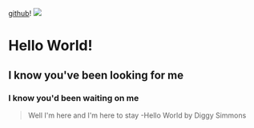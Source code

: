 [github](https://github.com/KierstenPatriciaHill/README.md/blob/master/README.md)!
![](https://www.google.com/search?q=downtown+chicago&source=lnms&tbm=isch&sa=X&ved=0ahUKEwjs8PbLmZXdAhUFLK0KHTpYCfMQ_AUICygC&biw=1536&bih=747#imgrc=5bMW4qbGK95_SM:)
# Hello World! 
## I know you've been looking for me
### I know you'd been waiting on me 
> Well I'm here and I'm here to stay
-Hello World by Diggy Simmons 
